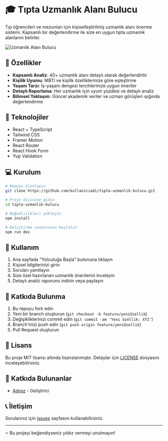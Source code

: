 # 🎓 Tıpta Uzmanlık Alanı Bulucu

Tıp öğrencileri ve mezunları için kişiselleştirilmiş uzmanlık alanı önerme sistemi. Kapsamlı bir değerlendirme ile size en uygun tıpta uzmanlık alanlarını belirler.

![Uzmanlık Alanı Bulucu](https://images.unsplash.com/photo-1576091160550-2173dba999ef?auto=format&fit=crop&q=80&w=2000)

## 🌟 Özellikler

- **Kapsamlı Analiz**: 40+ uzmanlık alanı detaylı olarak değerlendirilir
- **Kişilik Uyumu**: MBTI ve kişilik özelliklerinize göre eşleştirme
- **Yaşam Tarzı**: İş-yaşam dengesi tercihlerinize uygun öneriler
- **Detaylı Raporlama**: Her uzmanlık için uyum yüzdesi ve detaylı analiz
- **Bilimsel Yaklaşım**: Güncel akademik veriler ve uzman görüşleri ışığında değerlendirme

## 🚀 Teknolojiler

- React + TypeScript
- Tailwind CSS
- Framer Motion
- React Router
- React Hook Form
- Yup Validation

## 💻 Kurulum

```bash
# Repoyu klonlayın
git clone https://github.com/kullaniciadi/tipta-uzmanlik-bulucu.git

# Proje dizinine gidin
cd tipta-uzmanlik-bulucu

# Bağımlılıkları yükleyin
npm install

# Geliştirme sunucusunu başlatın
npm run dev
```

## 📱 Kullanım

1. Ana sayfada "Yolculuğa Başla" butonuna tıklayın
2. Kişisel bilgilerinizi girin
3. Soruları yanıtlayın
4. Size özel hazırlanan uzmanlık önerilerini inceleyin
5. Detaylı analiz raporunu indirin veya paylaşın

## 🤝 Katkıda Bulunma

1. Bu repoyu fork edin
2. Yeni bir branch oluşturun (`git checkout -b feature/yeniOzellik`)
3. Değişikliklerinizi commit edin (`git commit -am 'Yeni özellik: XYZ'`)
4. Branch'inizi push edin (`git push origin feature/yeniOzellik`)
5. Pull Request oluşturun

## 📄 Lisans

Bu proje MIT lisansı altında lisanslanmıştır. Detaylar için [LICENSE](LICENSE) dosyasını inceleyebilirsiniz.

## 👥 Katkıda Bulunanlar

- [Adınız](https://github.com/kullaniciadi) - Geliştirici

## 📞 İletişim

Sorularınız için [issues](https://github.com/kullaniciadi/tipta-uzmanlik-bulucu/issues) sayfasını kullanabilirsiniz.

---
⭐️ Bu projeyi beğendiyseniz yıldız vermeyi unutmayın!